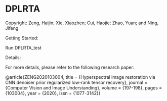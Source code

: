 # DPLRTA

Copyright: Zeng, Haijin; Xie, Xiaozhen; Cui, Haojie; Zhao, Yuan; and Ning, Jifeng

Getting Started:

Run DPLRTA_test

Details:

For more details, please refer to the following research paper:

@article{ZENG2020103004,
title = {Hyperspectral image restoration via CNN denoiser prior regularized low-rank tensor recovery},
journal = {Computer Vision and Image Understanding},
volume = {197-198},
pages = {103004},
year = {2020},
issn = {1077-3142}}
